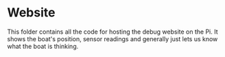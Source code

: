 # Website
This folder contains all the code for hosting the debug website on the Pi. It shows the boat's position, sensor readings
and generally just lets us know what the boat is thinking.